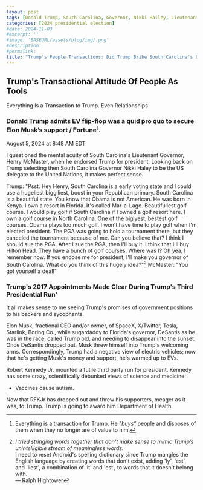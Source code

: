 ```yaml
---
layout: post
tags: [Donald Trump, South Carolina, Governor, Nikki Hailey, Lieutenant Governor, Henry McMaster]
categories: [2024 presidential election]
#date: 2024-11-03 
#excerpt: ''
#image: 'BASEURL/assets/blog/img/.png'
#description:
#permalink:
title: "Trump's People Transactions: Did Trump Bribe South Carolina's Lieutenant Governor McMaster For An Endorsement?"
---
```



## Trump's Transactional Attitude Of People As Tools

Everything Is a Transaction to Trump. Even Relationships

### [Donald Trump admits EV flip-flop was a quid pro quo to secure Elon Musk’s support / Fortune](https://fortune.com/2024/08/05/donald-trump-elon-musk-tesla-endorsement/)[^711]. 

August 5, 2024 at 8:48 AM EDT

I questioned the mental acuity of South Carolina's Lieutenant Governor, Henry McMaster, when he endorsed Trump for president. Looking back on Trump selecting then South Carolina Governor Nikki Haley to be the US delegate to the United Nations, it makes perfect sense.

Trump: "Psst. Hey Henry, South Carolina is a early voting state and I could use a hugeliest  biggiliest, boost in your Republican primary. South Carolina is a beautiful state. You know that Obama is not American. He was born in Kenya. I own a resort in Florida. It's called Mar-a-Lago. Beautifullest golf course. I would play golf if South Carolina if I owned a golf resort here. I own a golf course in North Carolina. One of the biglyest,  bestest golf courses. Obama plays too much golf. I won't have time to play golf when I'm elected president. The PGA was going to hold a tournament there, but they canceled the tournament because of me. Can you believe that? I think I should sue the PGA. After I sue the PGA, then I'll buy it. I think that I'll buy Hilton Head. They have a bunch of golf courses. Where was I? Oh yea, I remember now. If you endose me for president, I'll make you governor of South Carolina. What do you think of this hugely idea?"[^712] McMaster: "You got yourself a deal!"

[^711]: Everything is a transaction for Trump. He *"buys"* people and disposes of them when they no longer are of value to him.
[^712]: *I tried stringing words together that don't make sense to mimic Trump’s unintelligible stream of meaningless words.* <br />I need to reset Android's spelling dictionary since Trump mangles  the English language by creating words that don't exist, adding 'ly', 'est', and 'liest', a combination of 'lt' and 'est', to words that it doesn't belong with.<br />— Ralph Hightower

### Trump's 2017 Appointments Made Clear During Trump's Third Presidential Run'

It all makes sense to me seeing Trump's promises of government positions to his backers and sycophants.

Elon Musk, fractional CEO and/or owner, of SpaceX, X/Twitter, Tesla, Starlink, Boring Co., while sugardaddy to Florida's governor, DeSantis as he was in the race, called Trump old, and needing to disappear into the sunset. Once DeSantis dropped out, Musk threw himself into Trump's welcoming arms. Correspondingly, Trump had a negative view of electric vehicles; now that he's getting Musk's money and support, he's warmed up to EVs.

Robert Kennedy Jr. mounted a futile third party run for president. Kennedy has some crazy, scientifically debunked views of science and medicine:

- Vaccines cause autism.

Now that RFKJr has dropped out and threw his supporters, meager as it was, to Trump. Trump is going to award him Department of Health.
